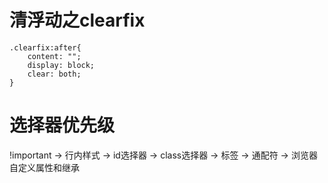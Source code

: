 # 清浮动之clearfix
```
.clearfix:after{
    content: "";
    display: block;
    clear: both;
}
```

# 选择器优先级
!important -> 行内样式 -> id选择器 -> class选择器 -> 标签 -> 通配符 -> 浏览器自定义属性和继承